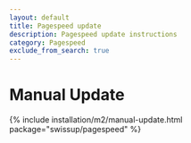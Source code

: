 ```yaml
---
layout: default
title: Pagespeed update
description: Pagespeed update instructions
category: Pagespeed
exclude_from_search: true
---
```


# Manual Update

{% include installation/m2/manual-update.html package="swissup/pagespeed" %}
